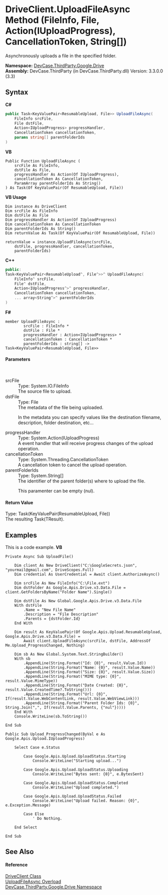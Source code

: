 # DriveClient.UploadFileAsync Method (FileInfo, File, Action(IUploadProgress), CancellationToken, String[])
 

Asynchronously uploads a file in the specified folder.

**Namespace:**&nbsp;<a href="N_DevCase_ThirdParty_Google_Drive">DevCase.ThirdParty.Google.Drive</a><br />**Assembly:**&nbsp;DevCase.ThirdParty (in DevCase.ThirdParty.dll) Version: 3.3.0.0 (3.3)

## Syntax

**C#**<br />
``` C#
public Task<KeyValuePair<ResumableUpload, File>> UploadFileAsync(
	FileInfo srcFile,
	File dstFile,
	Action<IUploadProgress> progressHandler,
	CancellationToken cancellationToken,
	params string[] parentFolderIds
)
```

**VB**<br />
``` VB
Public Function UploadFileAsync ( 
	srcFile As FileInfo,
	dstFile As File,
	progressHandler As Action(Of IUploadProgress),
	cancellationToken As CancellationToken,
	ParamArray parentFolderIds As String()
) As Task(Of KeyValuePair(Of ResumableUpload, File))
```

**VB Usage**<br />
``` VB Usage
Dim instance As DriveClient
Dim srcFile As FileInfo
Dim dstFile As File
Dim progressHandler As Action(Of IUploadProgress)
Dim cancellationToken As CancellationToken
Dim parentFolderIds As String()
Dim returnValue As Task(Of KeyValuePair(Of ResumableUpload, File))

returnValue = instance.UploadFileAsync(srcFile, 
	dstFile, progressHandler, cancellationToken, 
	parentFolderIds)
```

**C++**<br />
``` C++
public:
Task<KeyValuePair<ResumableUpload^, File^>>^ UploadFileAsync(
	FileInfo^ srcFile, 
	File^ dstFile, 
	Action<IUploadProgress^>^ progressHandler, 
	CancellationToken cancellationToken, 
	... array<String^>^ parentFolderIds
)
```

**F#**<br />
``` F#
member UploadFileAsync : 
        srcFile : FileInfo * 
        dstFile : File * 
        progressHandler : Action<IUploadProgress> * 
        cancellationToken : CancellationToken * 
        parentFolderIds : string[] -> Task<KeyValuePair<ResumableUpload, File>> 

```


#### Parameters
&nbsp;<dl><dt>srcFile</dt><dd>Type: System.IO.FileInfo<br />The source file to upload.</dd><dt>dstFile</dt><dd>Type: File<br />The metadata of the file being uploaded. 

 In the metadata you can specify values like the destination filename, description, folder destination, etc...</dd><dt>progressHandler</dt><dd>Type: System.Action(IUploadProgress)<br />A event handler that will receive progress changes of the upload operation.</dd><dt>cancellationToken</dt><dd>Type: System.Threading.CancellationToken<br />A cancellation token to cancel the upload operation.</dd><dt>parentFolderIds</dt><dd>Type: System.String[]<br />The identifier of the parent folder(s) where to upload the file. 

 This paramenter can be empty (nul).</dd></dl>

#### Return Value
Type: Task(KeyValuePair(ResumableUpload, File))<br />The resulting Task(TResult).

## Examples
This is a code example. 
**VB**<br />
``` VB
Private Async Sub UploadFile()

    Dim client As New DriveClient("C:\GoogleSecrets.json", "yourmail@gmail.com", DriveScopes.Full)
    Dim credential As UserCredential = Await client.AuthorizeAsync()

    Dim srcFile As New FileInfo("C:\File.ext")
    Dim dstFolder As Google.Apis.Drive.v3.Data.File = client.GetFoldersByName("Folder Name").Single()

    Dim dstFile As New Global.Google.Apis.Drive.v3.Data.File
    With dstFile
        .Name = "New File Name"
        .Description = "File Description"
        .Parents = {dstFolder.Id}
    End With

    Dim result As KeyValuePair(Of Google.Apis.Upload.ResumableUpload, Google.Apis.Drive.v3.Data.File) =
        Await client.UploadFileAsync(srcFile, dstFile, AddressOf Me.Upload_ProgressChanged, Nothing)

    Dim sb As New Global.System.Text.StringBuilder()
    With sb
        .AppendLine(String.Format("Id: {0}", result.Value.Id))
        .AppendLine(String.Format("Name: {0}", result.Value.Name))
        .AppendLine(String.Format("Size: {0}", result.Value.Size))
        .AppendLine(String.Format("MIME type: {0}", result.Value.MimeType))
        .AppendLine(String.Format("Date Created: {0}", result.Value.CreatedTime?.ToString()))
        .AppendLine(String.Format("Url: {0}", If(result.Value.WebContentLink, result.Value.WebViewLink)))
        .AppendLine(String.Format("Parent Folder Ids: {0}", String.Join(",", If(result.Value.Parents, {"nul"}))))
    End With
    Console.WriteLine(sb.ToString())

End Sub

Public Sub Upload_ProgressChanged(ByVal e As Google.Apis.Upload.IUploadProgress)

    Select Case e.Status

        Case Google.Apis.Upload.UploadStatus.Starting
            Console.WriteLine("Starting upload...")

        Case Google.Apis.Upload.UploadStatus.Uploading
            Console.WriteLine("Bytes sent: {0}", e.BytesSent)

        Case Google.Apis.Upload.UploadStatus.Completed
            Console.WriteLine("Upload completed.")

        Case Google.Apis.Upload.UploadStatus.Failed
            Console.WriteLine("Upload failed. Reason: {0}", e.Exception.Message)

        Case Else
            ' Do Nothing.

    End Select

End Sub
```


## See Also


#### Reference
<a href="T_DevCase_ThirdParty_Google_Drive_DriveClient">DriveClient Class</a><br /><a href="Overload_DevCase_ThirdParty_Google_Drive_DriveClient_UploadFileAsync">UploadFileAsync Overload</a><br /><a href="N_DevCase_ThirdParty_Google_Drive">DevCase.ThirdParty.Google.Drive Namespace</a><br />